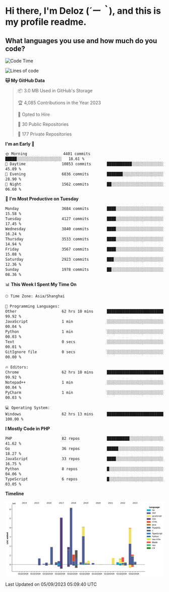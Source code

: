 # **Hi there, I'm Deloz (*´ー｀*), and this is my profile readme.**

## **What languages you use and how much do you code?**

<!--START_SECTION:waka-->
![Code Time](http://img.shields.io/badge/Code%20Time-2%2C310%20hrs%2035%20mins-blue)

![Lines of code](https://img.shields.io/badge/From%20Hello%20World%20I%27ve%20Written-32.4%20million%20lines%20of%20code-blue)

**🐱 My GitHub Data** 

> 📦 3.0 MB Used in GitHub's Storage 
 > 
> 🏆 4,085 Contributions in the Year 2023
 > 
> 💼 Opted to Hire
 > 
> 📜 30 Public Repositories 
 > 
> 🔑 177 Private Repositories 
 > 
**I'm an Early 🐤** 

```text
🌞 Morning                4401 commits        █████░░░░░░░░░░░░░░░░░░░░   18.61 % 
🌆 Daytime                10853 commits       ███████████░░░░░░░░░░░░░░   45.89 % 
🌃 Evening                6836 commits        ███████░░░░░░░░░░░░░░░░░░   28.90 % 
🌙 Night                  1562 commits        ██░░░░░░░░░░░░░░░░░░░░░░░   06.60 % 
```
📅 **I'm Most Productive on Tuesday** 

```text
Monday                   3684 commits        ████░░░░░░░░░░░░░░░░░░░░░   15.58 % 
Tuesday                  4127 commits        ████░░░░░░░░░░░░░░░░░░░░░   17.45 % 
Wednesday                3840 commits        ████░░░░░░░░░░░░░░░░░░░░░   16.24 % 
Thursday                 3533 commits        ████░░░░░░░░░░░░░░░░░░░░░   14.94 % 
Friday                   3567 commits        ████░░░░░░░░░░░░░░░░░░░░░   15.08 % 
Saturday                 2923 commits        ███░░░░░░░░░░░░░░░░░░░░░░   12.36 % 
Sunday                   1978 commits        ██░░░░░░░░░░░░░░░░░░░░░░░   08.36 % 
```


📊 **This Week I Spent My Time On** 

```text
🕑︎ Time Zone: Asia/Shanghai

💬 Programming Languages: 
Other                    62 hrs 10 mins      █████████████████████████   99.92 % 
JavaScript               1 min               ░░░░░░░░░░░░░░░░░░░░░░░░░   00.04 % 
Python                   1 min               ░░░░░░░░░░░░░░░░░░░░░░░░░   00.03 % 
Text                     0 secs              ░░░░░░░░░░░░░░░░░░░░░░░░░   00.01 % 
GitIgnore file           0 secs              ░░░░░░░░░░░░░░░░░░░░░░░░░   00.00 % 

🔥 Editors: 
Chrome                   62 hrs 10 mins      █████████████████████████   99.92 % 
Notepad++                1 min               ░░░░░░░░░░░░░░░░░░░░░░░░░   00.04 % 
PyCharm                  1 min               ░░░░░░░░░░░░░░░░░░░░░░░░░   00.03 % 

💻 Operating System: 
Windows                  62 hrs 13 mins      █████████████████████████   100.00 % 
```

**I Mostly Code in PHP** 

```text
PHP                      82 repos            ██████████░░░░░░░░░░░░░░░   41.62 % 
Go                       36 repos            █████░░░░░░░░░░░░░░░░░░░░   18.27 % 
JavaScript               33 repos            ████░░░░░░░░░░░░░░░░░░░░░   16.75 % 
Python                   8 repos             █░░░░░░░░░░░░░░░░░░░░░░░░   04.06 % 
TypeScript               6 repos             █░░░░░░░░░░░░░░░░░░░░░░░░   03.05 % 
```



**Timeline**

![Lines of Code chart](https://raw.githubusercontent.com/deloz/deloz/main/assets/bar_graph.png)


 Last Updated on 05/09/2023 05:09:40 UTC
<!--END_SECTION:waka-->

